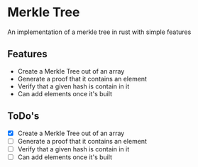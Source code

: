 # Merkle Tree 
An implementation of a merkle tree in rust with simple features

## Features
* Create a Merkle Tree out of an array
* Generate a proof that it contains an element
* Verify that a given hash is contain in it
* Can add elements once it's built

## ToDo's
- [x] Create a Merkle Tree out of an array
- [ ] Generate a proof that it contains an element
- [ ] Verify that a given hash is contain in it
- [ ] Can add elements once it's built
